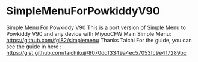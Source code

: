 # SimpleMenuForPowkiddyV90
Simple Menu For Powkiddy V90
This is a port version of Simple Menu to Powkiddy V90 and any device with MiyooCFW
Main Simple Menu: 
https://github.com/fgl82/simplemenu
Thanks Taichi For the guide, you can see the guide in here : 
https://gist.github.com/taichikuji/8070ddf3349a4ec57053fc9e417289bc

